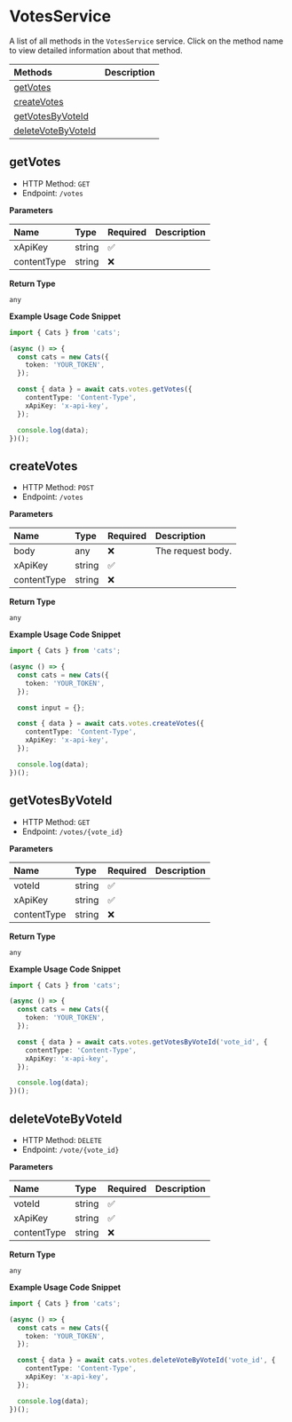 # VotesService

A list of all methods in the `VotesService` service. Click on the method name to view detailed information about that method.

| Methods                                   | Description |
| :---------------------------------------- | :---------- |
| [getVotes](#getvotes)                     |             |
| [createVotes](#createvotes)               |             |
| [getVotesByVoteId](#getvotesbyvoteid)     |             |
| [deleteVoteByVoteId](#deletevotebyvoteid) |             |

## getVotes

- HTTP Method: `GET`
- Endpoint: `/votes`

**Parameters**

| Name        | Type   | Required | Description |
| :---------- | :----- | :------- | :---------- |
| xApiKey     | string | ✅       |             |
| contentType | string | ❌       |             |

**Return Type**

`any`

**Example Usage Code Snippet**

```typescript
import { Cats } from 'cats';

(async () => {
  const cats = new Cats({
    token: 'YOUR_TOKEN',
  });

  const { data } = await cats.votes.getVotes({
    contentType: 'Content-Type',
    xApiKey: 'x-api-key',
  });

  console.log(data);
})();
```

## createVotes

- HTTP Method: `POST`
- Endpoint: `/votes`

**Parameters**

| Name        | Type   | Required | Description       |
| :---------- | :----- | :------- | :---------------- |
| body        | any    | ❌       | The request body. |
| xApiKey     | string | ✅       |                   |
| contentType | string | ❌       |                   |

**Return Type**

`any`

**Example Usage Code Snippet**

```typescript
import { Cats } from 'cats';

(async () => {
  const cats = new Cats({
    token: 'YOUR_TOKEN',
  });

  const input = {};

  const { data } = await cats.votes.createVotes({
    contentType: 'Content-Type',
    xApiKey: 'x-api-key',
  });

  console.log(data);
})();
```

## getVotesByVoteId

- HTTP Method: `GET`
- Endpoint: `/votes/{vote_id}`

**Parameters**

| Name        | Type   | Required | Description |
| :---------- | :----- | :------- | :---------- |
| voteId      | string | ✅       |             |
| xApiKey     | string | ✅       |             |
| contentType | string | ❌       |             |

**Return Type**

`any`

**Example Usage Code Snippet**

```typescript
import { Cats } from 'cats';

(async () => {
  const cats = new Cats({
    token: 'YOUR_TOKEN',
  });

  const { data } = await cats.votes.getVotesByVoteId('vote_id', {
    contentType: 'Content-Type',
    xApiKey: 'x-api-key',
  });

  console.log(data);
})();
```

## deleteVoteByVoteId

- HTTP Method: `DELETE`
- Endpoint: `/vote/{vote_id}`

**Parameters**

| Name        | Type   | Required | Description |
| :---------- | :----- | :------- | :---------- |
| voteId      | string | ✅       |             |
| xApiKey     | string | ✅       |             |
| contentType | string | ❌       |             |

**Return Type**

`any`

**Example Usage Code Snippet**

```typescript
import { Cats } from 'cats';

(async () => {
  const cats = new Cats({
    token: 'YOUR_TOKEN',
  });

  const { data } = await cats.votes.deleteVoteByVoteId('vote_id', {
    contentType: 'Content-Type',
    xApiKey: 'x-api-key',
  });

  console.log(data);
})();
```

<!-- This file was generated by liblab | https://liblab.com/ -->
